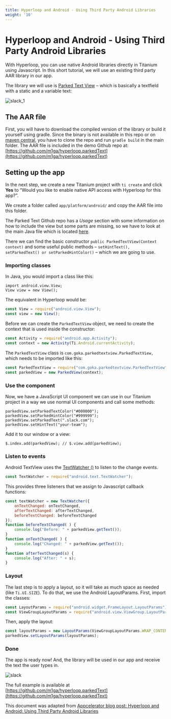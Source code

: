 ```yaml
---
title: Hyperloop and Android - Using Third Party Android Libraries
weight: '10'
---
```


# Hyperloop and Android - Using Third Party Android Libraries

With Hyperloop, you can use native Android libraries directly in Titanium using Javascript. In this short tutorial, we will use an existing third party AAR library in our app.

The library we will use is [Parked Text View](https://github.com/foxsake/ParkedTextView) – which is basically a textfield with a static and a variable text:

![slack_1](./slack_1.png)

## The AAR file

First, you will have to download the compiled version of the library or build it yourself using gradle. Since the binary is not available in this repo or on [maven central](http://search.maven.org/), you have to clone the repo and run `gradle build` in the main folder. The AAR file is included in the demo Github repo at: [https://github.com/m1ga/hyperloop.parkedText](https://github.com/m1ga/hyperloop.parkedText)

## Setting up the app

In the next step, we create a new Titanium project with `ti create` and click **Yes** to “Would you like to enable native API access with Hyperloop for this app?”.

We create a folder called `app/platform/android/` and copy the AAR file into this folder.

The Parked Text Github repo has a _Usage_ section with some information on how to include the view but some parts are missing, so we have to look at the main Java file which is located [here](https://github.com/foxsake/ParkedTextView/blob/master/parkedtextview/src/main/java/com/goka/parkedtextview/ParkedTextView.java).

There we can find the basic constructor `public ParkedTextView(Context context)` and some useful public methods – `setHintText(), setParkedText() or setParkedHintColor()` – which we are going to use.

### Importing classes

In Java, you would import a class like this:

```
import android.view.View;
View view = new View();
```

The equivalent in Hyperloop would be:

```javascript
const View = require("android.view.View");
const view = new View();
```

Before we can create the `ParkedTextView` object, we need to create the context that is used inside the constructor:

```javascript
const Activity = require("android.app.Activity");
const context = new Activity(Ti.Android.currentActivity);
```

The `ParkedTextView` class is `com.goka.parkedtextview.ParkedTextView,` which needs to be imported like this:

```javascript
const ParkedTextView = require("com.goka.parkedtextview.ParkedTextView");
const parkedView = new ParkedView(context);
```

### Use the component

Now, we have a JavaScript UI component we can use in our Titanium project in a way we use normal UI components and call some methods:

```
parkedView.setParkedTextColor("#000000");
parkedView.setParkedHintColor("#999999");
parkedView.setParkedText(".slack.com");
parkedView.setHintText("your-team");
```

Add it to our window or a view:

```
$.index.add(parkedView); // $.view.add(parkedView);
```

### Listen to events

Android TextView uses the [TextWatcher ()](https://developer.android.com/reference/android/text/TextWatcher.html) to listen to the change events.

```javascript
const TextWatcher = require("android.text.TextWatcher");
```

This provides three listeners that we assign to Javascript callback functions:

```javascript
const textWatcher = new TextWatcher({
    onTextChanged: onTextChanged,
    afterTextChanged: afterTextChanged,
    beforeTextChanged: beforeTextChanged
});
function beforeTextChanged( ) {
    console.log("Before: " + parkedView.getText());
}
function onTextChanged( ) {
    console.log("Changed: " + parkedView.getText());
}
function afterTextChanged(s) {
    console.log("After: " + s);
}
```

### Layout

The last step is to apply a layout, so it will take as much space as needed (like `Ti.UI.SIZE`). To do that, we use the Android LayoutParams. First, import the classes:

```javascript
const LayoutParams = require("android.widget.FrameLayout.LayoutParams");
const ViewGroupLayoutParams = require("android.view.ViewGroup.LayoutParams");
```

Then, apply the layout:

```javascript
const layoutParams = new LayoutParams(ViewGroupLayoutParams.WRAP_CONTENT, ViewGroupLayoutParams.WRAP_CONTENT, Gravity.CENTER);
parkedView.setLayoutParams(layoutParams);
```

### Done

The app is ready now! And, the library will be used in our app and receive the text the user types in.

![slack](./slack.png)

The full example is available at [https://github.com/m1ga/hyperloop.parkedText](https://github.com/m1ga/hyperloop.parkedText)

This document was adapted from [Appcelerator blog post: Hyperloop and Android: Using Third Party Android Libraries](https://www.appcelerator.com/blog/2018/12/hyperloop-and-android-using-third-party-android-libraries/?utm_source=Axway+Appcelerator&utm_campaign=bf1687b383-BLOG_ROUNDUP_2018_12_14&utm_medium=email&utm_term=0_763a3fa2c9-bf1687b383-430799269)
